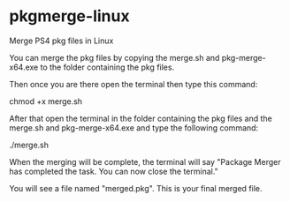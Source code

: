 # pkgmerge-linux
Merge PS4 pkg files in Linux


You can merge the pkg files by copying the merge.sh and pkg-merge-x64.exe to the folder containing the pkg files.

Then once you are there open the terminal then type this command:

chmod +x merge.sh

After that open the terminal in the folder containing the pkg files and the merge.sh and pkg-merge-x64.exe and type the following command:

./merge.sh

When the merging will be complete, the terminal will say "Package Merger has completed the task. You can now close the terminal."


You will see a file named "merged.pkg". This is your final merged file.
